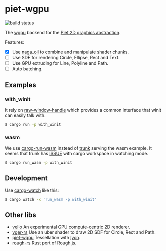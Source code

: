 # piet-wgpu

![build status](https://github.com/xiaoiver/piet-wgpu/actions/workflows/ci.yml/badge.svg)

The [wgpu] backend for the [Piet 2D graphics abstraction].

Features:

- [x] Use [naga_oil] to combine and manipulate shader chunks.
- [ ] Use SDF for rendering Circle, Ellipse, Rect and Text.
- [ ] Use GPU extruding for Line, Polyline and Path.
- [ ] Auto batching.

## Examples

### with_winit

It rely on [raw-window-handle] which provides a common interface that winit can easily talk with.

```bash
$ cargo run -p with_winit
```

### wasm

We use [cargo-run-wasm] instead of [trunk] serving the wasm example. It seems that trunk has [ISSUE](https://github.com/trunk-rs/trunk/issues/445) with cargo workspace in watching mode.

```bash
$ cargo run_wasm -p with_winit
```

## Development

Use [cargo-watch] like this:

```bash
$ cargo watch -x 'run_wasm -p with_winit'
```

## Other libs

- [vello] An experimental GPU compute-centric 2D renderer.
- [vger-rs] Use an uber shader to draw 2D SDF for Circle, Rect and Path.
- [piet-wgpu] Tessellation with [lyon].
- [rough-rs] Rust port of Rough.js.

[Piet 2D graphics abstraction]: https://github.com/linebender/piet
[wgpu]: https://github.com/gfx-rs/wgpu
[naga_oil]: https://github.com/bevyengine/naga_oil
[cargo-run-wasm]: https://github.com/rukai/cargo-run-wasm
[trunk]: https://trunkrs.dev/
[vello]: https://github.com/linebender/vello
[vger-rs]: https://github.com/audulus/vger-rs
[piet-wgpu]: https://github.com/lapce/piet-wgpu/
[lyon]: https://github.com/nical/lyon
[rough-rs]: https://github.com/orhanbalci/rough-rs
[raw-window-handle]: https://github.com/rust-windowing/raw-window-handle
[cargo-watch]: https://crates.io/crates/cargo-watch
